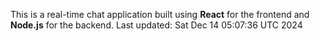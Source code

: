 This is a real-time chat application built using **React** for the frontend and **Node.js** for the backend.
Last updated: Sat Dec 14 05:07:36 UTC 2024
